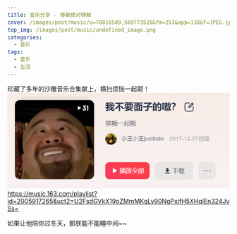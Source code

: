 ```yaml
---
title: 音乐分享 - 够颠绝对够颠
cover: /images/post/music/u=78816509,569773528&fm=253&app=138&f=JPEG.jpg
top_img: /images/post/music/undefined_image.png
categories: 
  - 音乐
tags: 
  - 音乐
  - 生活
---
```


珍藏了多年的沙雕音乐合集献上，横扫烦恼一起颠！
![](/images/post/music/Snipaste_2024-09-23_22-04-49.png)
https://music.163.com/playlist?id=2005917265&uct2=U2FsdGVkX19oZMmMKgLy90NgPxifH5XHqlEn324JvSs=


如果让他陪你过冬天，那朕能不能睡中间~~


